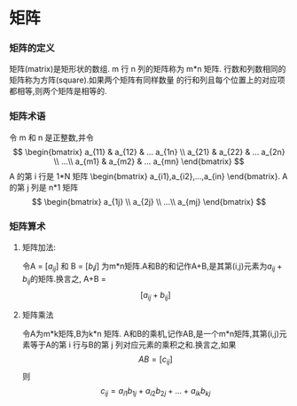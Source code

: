 # 矩阵

### 矩阵的定义
矩阵(matrix)是矩形状的数组. m 行 n 列的矩阵称为 m\*n 矩阵. 行数和列数相同的矩阵称为方阵(square).如果两个矩阵有同样数量 的行和列且每个位置上的对应项都相等,则两个矩阵是相等的.

### 矩阵术语
令 m 和 n 是正整数,并令
$$
\begin{bmatrix} 
	a_{11} & a_{12} & ... a_{1n} \\
	a_{21} & a_{22} & ... a_{2n} \\
	...\\
	a_{m1} & a_{m2} & ... a_{mn}  
\end{bmatrix}
$$
A 的第 i 行是 1\*N 矩阵 \begin{bmatrix}  a_{i1},a_{i2},...,a_{in} \end{bmatrix}. A 的第 j 列是 n\*1 矩阵   
$$
\begin{bmatrix} 
	a_{1j}  \\
	a_{2j}  \\
	...\\
	a_{mj}  
\end{bmatrix}
$$

### 矩阵算术
1. 矩阵加法:

	令A = $[a_{ij}]$ 和 B = $[b_ij]$ 为m\*n矩阵.A和B的和记作A+B,是其第(i,j)元素为$a_{ij}+b_{ij}$的矩阵.换言之, A+B = $$[a_{ij}+b_{ij}]$$

2. 矩阵乘法

	令A为m\*k矩阵,B为k\*n 矩阵. A和B的乘机,记作AB,是一个m\*n矩阵,其第(i,j)元素等于A的第 i 行与B的第 j 列对应元素的乘积之和.换言之,如果$$AB=[c_{ij}]$$ 则
$$ c_{ij} = a_{i1}b_{1j} + a_{i2}b_{2j} + ... + a_{ik}b_{kj} $$